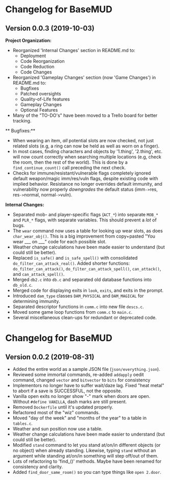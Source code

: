 # Changelog for BaseMUD

## Version 0.0.3 (2019-10-03)

**Project Organization:**

* Reorganized 'Internal Changes' section in README.md to:
    - Deployment
    - Code Reorganization
    - Code Reduction
    - Code Changes
* Reorganized 'Gameplay Changes' section (now 'Game Changes') in README.md to:
    - Bugfixes
    - Patched oversights
    - Quality-of-Life features
    - Gameplay Changes
    - Optional Features
* Many of the "TO-DO's" have been moved to a Trello board for better tracking.

** Bugfixes:**

* When wearing an item, _all_ potential slots are now checked, not just related
  slots (e.g, a ring can now be held as well as worn on a finger).
* In most cases, finding characters and objects by '1.thing', '2.thing', etc.
  will now count correctly when searching multiple locations (e.g, check the room,
  then the rest of the world). This is done by a `find_continue_count()` call
  preceding the next check.
* Checks for immune/resistant/vulnerable flags completely ignored default
  weapon/magic imm/res/vuln flags, despite existing code with implied behavior.
  Resistance no longer overrides default immunity, and vulnerability now
  properly _downgrades_ the default status (imm`->`res, res`->`normal,
  normal`->`vuln).

**Internal Changes:**

* Separated mob- and player-specific flags (`ACT_*`) into separate `MOB_*` and `PLR_*`
  flags, with separate variables. This should prevent a _lot_ of bugs.
* The `wear` command now uses a table for looking up wear slots, as does `char_wear_obj()`.
  This is a big improvement from copy+pasted "You wear ___ on ___" code for each possible slot.
* Weather change calculations have been made easier to understand (but could still be better).
* Replaced `is_safe()` and `is_safe_spell()` with consolidated
    `do_filter_can_attack_real()`. Added shorter functions:
    `do_filter_can_attack()`, `do_filter_can_attack_spell()`,
    `can_attack()`, and `can_attack_spell()`.
* Merged `db2.c` into `db.c` and separated old database functions into `db_old.c`.
* Merged code for displaying exits in `look`, `exits`, and exits in the prompt.
* Introduced `dam_type` classes `DAM_PHYSICAL` and `DAM_MAGICAL` for determining
  immunity.
* Separated descriptor functions in `comm.c` into new file `descs.c`.
* Moved some game loop functions from `comm.c` to `main.c`.
* Several miscellaneous clean-ups for redundant or deprecated code.

# Changelog for BaseMUD

## Version 0.0.2 (2019-08-31)

- Added the entire world as a sample JSON file (`json/everything.json`).
- Reviewed some immortal commands, re-added `addapply` oedit command, changed `vector` and `bitvector` to `bits` for consistency
- Implementors no longer have to suffer wait/daze lag. Fixed "heat metal" to abort if a save is SUCCESSFUL, not the opposite.
- Vanilla open exits no longer show "-" mark when doors are open. Without `#define VANILLA`, dash marks are still present.
- Removed `Dockerfile` until it's updated properly.
- Refactored most of the "wiz" commands.
- Moved "day of the week" and "months of the year" to a table in `tables.c`.
- Weather and sun position now use a table.
- Weather change calculations have been made easier to understand (but could still be better).
- Modified `stand` command to let you stand at/on/in different objects (or no object) when already standing. Likewise, typing `stand` without an argument while standing at/on/in something will step off/out of them.
- Lots of refactoring to 'find_()' methods. Maybe have been renamed for consistency and clarity.
- Added `find_door_same_room()` so you can type things like `open 2.door`.
